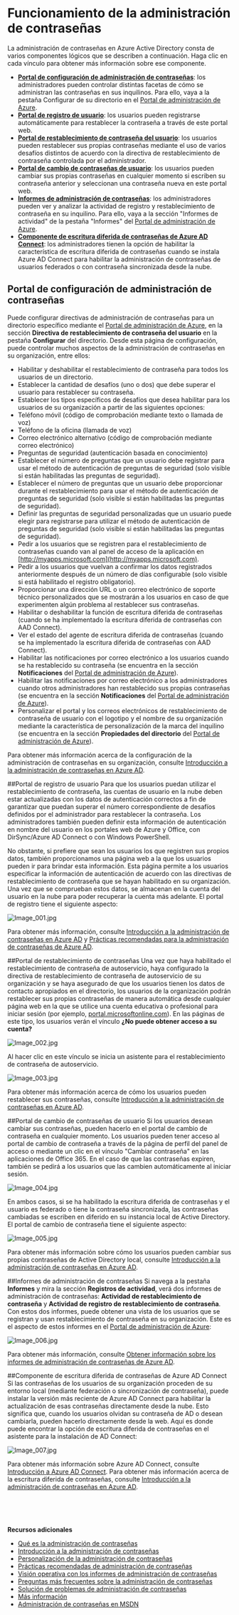 <properties 
	pageTitle="Funcionamiento de la administración de contraseñas de Azure AD | Microsoft Azure" 
	description="Obtenga información sobre los distintos componentes de la administración de contraseñas de Azure AD, entre ellos, dónde los usuarios registran, restablecen y cambian sus contraseñas y dónde los administradores configurar y habilitan la administración de contraseñas de Active Directory locales, además de generar informes sobre ellas." 
	services="active-directory" 
	documentationCenter="" 
	authors="asteen" 
	manager="kbrint" 
	editor="billmath"/>

<tags 
	ms.service="active-directory" 
	ms.workload="identity" 
	ms.tgt_pltfrm="na" 
	ms.devlang="na" 
	ms.topic="article" 
	ms.date="06/08/2015" 
	ms.author="asteen"/>

# Funcionamiento de la administración de contraseñas
La administración de contraseñas en Azure Active Directory consta de varios componentes lógicos que se describen a continuación. Haga clic en cada vínculo para obtener más información sobre ese componente.

- [**Portal de configuración de administración de contraseñas**](#password-management-configuration-portal): los administradores pueden controlar distintas facetas de cómo se administran las contraseñas en sus inquilinos. Para ello, vaya a la pestaña Configurar de su directorio en el [Portal de administración de Azure](https://manage.windowsazure.com).
- [**Portal de registro de usuario**](#user-registration-portal): los usuarios pueden registrarse automáticamente para restablecer la contraseña a través de este portal web.
- [**Portal de restablecimiento de contraseña del usuario**](#user-password-reset-portal): los usuarios pueden restablecer sus propias contraseñas mediante el uso de varios desafíos distintos de acuerdo con la directiva de restablecimiento de contraseña controlada por el administrador.
- [**Portal de cambio de contraseñas de usuario**](#user-password-change-portal): los usuarios pueden cambiar sus propias contraseñas en cualquier momento si escriben su contraseña anterior y seleccionan una contraseña nueva en este portal web.
- [**Informes de administración de contraseñas**](#password-management-reports): los administradores pueden ver y analizar la actividad de registro y restablecimiento de contraseña en su inquilino. Para ello, vaya a la sección "Informes de actividad" de la pestaña "Informes" del [Portal de administración de Azure](https://manage.windowsazure.com).
- [**Componente de escritura diferida de contraseñas de Azure AD Connect**](#password-writeback-component-of-azure-ad-connect): los administradores tienen la opción de habilitar la característica de escritura diferida de contraseñas cuando se instala Azure AD Connect para habilitar la administración de contraseñas de usuarios federados o con contraseña sincronizada desde la nube.

## Portal de configuración de administración de contraseñas
Puede configurar directivas de administración de contraseñas para un directorio específico mediante el [Portal de administración de Azure](https://manage.windowsazure.com), en la sección **Directiva de restablecimiento de contraseña del usuario** en la pestaña **Configurar** del directorio. Desde esta página de configuración, puede controlar muchos aspectos de la administración de contraseñas en su organización, entre ellos:

- Habilitar y deshabilitar el restablecimiento de contraseña para todos los usuarios de un directorio.
- Establecer la cantidad de desafíos (uno o dos) que debe superar el usuario para restablecer su contraseña.
- Establecer los tipos específicos de desafíos que desea habilitar para los usuarios de su organización a partir de las siguientes opciones:
 - Teléfono móvil (código de comprobación mediante texto o llamada de voz)
 - Teléfono de la oficina (llamada de voz)
 - Correo electrónico alternativo (código de comprobación mediante correo electrónico)
 - Preguntas de seguridad (autenticación basada en conocimiento)
- Establecer el número de preguntas que un usuario debe registrar para usar el método de autenticación de preguntas de seguridad (solo visible si están habilitadas las preguntas de seguridad).
- Establecer el número de preguntas que un usuario debe proporcionar durante el restablecimiento para usar el método de autenticación de preguntas de seguridad (solo visible si están habilitadas las preguntas de seguridad).
- Definir las preguntas de seguridad personalizadas que un usuario puede elegir para registrarse para utilizar el método de autenticación de preguntas de seguridad (solo visible si están habilitadas las preguntas de seguridad).
- Pedir a los usuarios que se registren para el restablecimiento de contraseñas cuando van al panel de acceso de la aplicación en [http://myapps.microsoft.com](http://myapps.microsoft.com).
- Pedir a los usuarios que vuelvan a confirmar los datos registrados anteriormente después de un número de días configurable (solo visible si está habilitado el registro obligatorio).
- Proporcionar una dirección URL o un correo electrónico de soporte técnico personalizados que se mostrarán a los usuarios en caso de que experimenten algún problema al restablecer sus contraseñas.
- Habilitar o deshabilitar la función de escritura diferida de contraseñas (cuando se ha implementado la escritura diferida de contraseñas con AAD Connect).
- Ver el estado del agente de escritura diferida de contraseñas (cuando se ha implementado la escritura diferida de contraseñas con AAD Connect).
- Habilitar las notificaciones por correo electrónico a los usuarios cuando se ha restablecido su contraseña (se encuentra en la sección **Notificaciones** del [Portal de administración de Azure](https://manage.windowsazure.com)).
- Habilitar las notificaciones por correo electrónico a los administradores cuando otros administradores han restablecido sus propias contraseñas (se encuentra en la sección **Notificaciones** del [Portal de administración de Azure](https://manage.windowsazure.com)).
- Personalizar el portal y los correos electrónicos de restablecimiento de contraseña de usuario con el logotipo y el nombre de su organización mediante la característica de personalización de la marca del inquilino (se encuentra en la sección **Propiedades del directorio** del [Portal de administración de Azure](https://manage.windowsazure.com)).

Para obtener más información acerca de la configuración de la administración de contraseñas en su organización, consulte [Introducción a la administración de contraseñas en Azure AD](active-directory-passwords-getting-started.md).

##Portal de registro de usuario
Para que los usuarios puedan utilizar el restablecimiento de contraseña, las cuentas de usuario en la nube deben estar actualizadas con los datos de autenticación correctos a fin de garantizar que puedan superar el número correspondiente de desafíos definidos por el administrador para restablecer la contraseña. Los administradores también pueden definir esta información de autenticación en nombre del usuario en los portales web de Azure y Office, con DirSync/Azure AD Connect o con Windows PowerShell.

No obstante, si prefiere que sean los usuarios los que registren sus propios datos, también proporcionamos una página web a la que los usuarios pueden ir para brindar esta información. Esta página permite a los usuarios especificar la información de autenticación de acuerdo con las directivas de restablecimiento de contraseña que se hayan habilitado en su organización. Una vez que se comprueban estos datos, se almacenan en la cuenta del usuario en la nube para poder recuperar la cuenta más adelante. El portal de registro tiene el siguiente aspecto:

  ![][001]

Para obtener más información, consulte [Introducción a la administración de contraseñas en Azure AD](active-directory-passwords-getting-started.md) y [Prácticas recomendadas para la administración de contraseñas de Azure AD](active-directory-passwords-best-practices.md).

##Portal de restablecimiento de contraseñas
Una vez que haya habilitado el restablecimiento de contraseña de autoservicio, haya configurado la directiva de restablecimiento de contraseña de autoservicio de su organización y se haya asegurado de que los usuarios tienen los datos de contacto apropiados en el directorio, los usuarios de la organización podrán restablecer sus propias contraseñas de manera automática desde cualquier página web en la que se utilice una cuenta educativa o profesional para iniciar sesión (por ejemplo, [portal.microsoftonline.com](https://portal.microsoftonline.com)). En las páginas de este tipo, los usuarios verán el vínculo **¿No puede obtener acceso a su cuenta?**

  ![][002]

Al hacer clic en este vínculo se inicia un asistente para el restablecimiento de contraseña de autoservicio.

  ![][003]

Para obtener más información acerca de cómo los usuarios pueden restablecer sus contraseñas, consulte [Introducción a la administración de contraseñas en Azure AD](active-directory-passwords-getting-started.md).

##Portal de cambio de contraseñas de usuario
Si los usuarios desean cambiar sus contraseñas, pueden hacerlo en el portal de cambio de contraseña en cualquier momento. Los usuarios pueden tener acceso al portal de cambio de contraseña a través de la página de perfil del panel de acceso o mediante un clic en el vínculo "Cambiar contraseña" en las aplicaciones de Office 365. En el caso de que las contraseñas expiren, también se pedirá a los usuarios que las cambien automáticamente al iniciar sesión.

  ![][004]

En ambos casos, si se ha habilitado la escritura diferida de contraseñas y el usuario es federado o tiene la contraseña sincronizada, las contraseñas cambiadas se escriben en diferido en su instancia local de Active Directory. El portal de cambio de contraseña tiene el siguiente aspecto:

  ![][005]

Para obtener más información sobre cómo los usuarios pueden cambiar sus propias contraseñas de Active Directory local, consulte [Introducción a la administración de contraseñas en Azure AD](active-directory-passwords-getting-started.md).

##Informes de administración de contraseñas
Si navega a la pestaña **Informes** y mira la sección **Registros de actividad**, verá dos informes de administración de contraseñas: **Actividad de restablecimiento de contraseña** y **Actividad de registro de restablecimiento de contraseña**. Con estos dos informes, puede obtener una vista de los usuarios que se registran y usan restablecimiento de contraseña en su organización. Este es el aspecto de estos informes en el [Portal de administración de Azure](https://manage.windowsazure.com):

  ![][006]

Para obtener más información, consulte [Obtener información sobre los informes de administración de contraseñas de Azure AD](active-directory-passwords-get-insights.md).

##Componente de escritura diferida de contraseñas de Azure AD Connect
Si las contraseñas de los usuarios de su organización proceden de su entorno local (mediante federación o sincronización de contraseña), puede instalar la versión más reciente de Azure AD Connect para habilitar la actualización de esas contraseñas directamente desde la nube. Esto significa que, cuando los usuarios olvidan su contraseña de AD o desean cambiarla, pueden hacerlo directamente desde la web. Aquí es donde puede encontrar la opción de escritura diferida de contraseñas en el asistente para la instalación de AD Connect:

  ![][007]

Para obtener más información sobre Azure AD Connect, consulte [Introducción a Azure AD Connect](active-directory-aadconnect.md). Para obtener más información acerca de la escritura diferida de contraseñas, consulte [Introducción a la administración de contraseñas en Azure AD](active-directory-passwords-getting-started.md).


<br/> <br/> <br/>

**Recursos adicionales**


* [Qué es la administración de contraseñas](active-directory-passwords.md)
* [Introducción a la administración de contraseñas](active-directory-passwords-getting-started.md)
* [Personalización de la administración de contraseñas](active-directory-passwords-customize.md)
* [Prácticas recomendadas de administración de contraseñas](active-directory-passwords-best-practices.md)
* [Visión operativa con los informes de administración de contraseñas](active-directory-passwords-get-insights.md)
* [Preguntas más frecuentes sobre la administración de contraseñas](active-directory-passwords-faq.md)
* [Solución de problemas de administración de contraseñas](active-directory-passwords-troubleshoot.md)
* [Más información](active-directory-passwords-learn-more.md)
* [Administración de contraseñas en MSDN](https://msdn.microsoft.com/library/azure/dn510386.aspx)



[001]: ./media/active-directory-passwords-how-it-works/001.jpg "Image_001.jpg"
[002]: ./media/active-directory-passwords-how-it-works/002.jpg "Image_002.jpg"
[003]: ./media/active-directory-passwords-how-it-works/003.jpg "Image_003.jpg"
[004]: ./media/active-directory-passwords-how-it-works/004.jpg "Image_004.jpg"
[005]: ./media/active-directory-passwords-how-it-works/005.jpg "Image_005.jpg"
[006]: ./media/active-directory-passwords-how-it-works/006.jpg "Image_006.jpg"
[007]: ./media/active-directory-passwords-how-it-works/007.jpg "Image_007.jpg"
 

<!---HONumber=August15_HO6-->